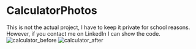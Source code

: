 # CalculatorPhotos
This is not the actual project, I have to keep it private for school reasons. However, if you contact me on LinkedIn I can show the code.
![calculator_before](https://user-images.githubusercontent.com/100500412/191646882-8db3454c-57c6-472b-9a95-a3d14adf02c6.png)
![calculator_after](https://user-images.githubusercontent.com/100500412/191646884-35ec1c7e-f0fe-427d-a8d0-9375fece9f3e.png)
